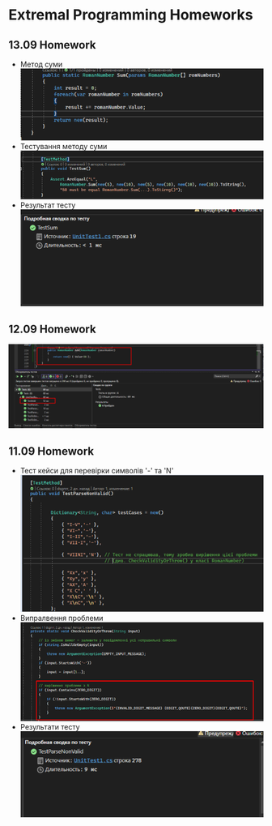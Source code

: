 # Extremal Programming Homeworks
## 13.09 Homework
* Метод суми <br>
![alt text](https://github.com/dsgnrr/Extremal-programming/blob/master/XP-01/dz_screenshots/hw2/SumMethod.png)
* Тестування методу суми <br>
![alt text](https://github.com/dsgnrr/Extremal-programming/blob/master/XP-01/dz_screenshots/hw2/TestMethod.png)
* Результат тесту <br>
![alt text](https://github.com/dsgnrr/Extremal-programming/blob/master/XP-01/dz_screenshots/hw2/TestSumResult.png)
## 12.09 Homework
![alt text](https://github.com/dsgnrr/Extremal-programming/blob/master/XP-01/dz_screenshots/hw1/1.png)
## 11.09 Homework
* Тест кейси для перевірки символів '-' та 'N' <br>
![alt text](https://github.com/dsgnrr/Extremal-programming/blob/master/XP-01/dz_screenshots/hw3/WrongZeroTestCases(TestParseNonValid).png)
* Випралвення проблеми
![alt text](https://github.com/dsgnrr/Extremal-programming/blob/master/XP-01/dz_screenshots/hw3/WrongZero.png)
* Результати тесту
![alt text](https://github.com/dsgnrr/Extremal-programming/blob/master/XP-01/dz_screenshots/hw3/TestResult.png)

